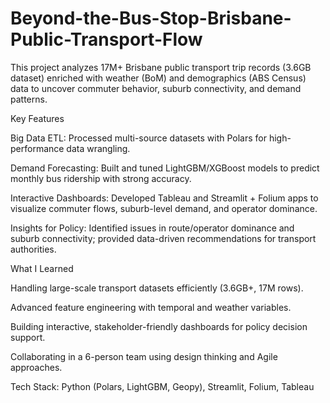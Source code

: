 # Beyond-the-Bus-Stop-Brisbane-Public-Transport-Flow
This project analyzes 17M+ Brisbane public transport trip records (3.6GB dataset) enriched with weather (BoM) and demographics (ABS Census) data to uncover commuter behavior, suburb connectivity, and demand patterns.

Key Features

Big Data ETL: Processed multi-source datasets with Polars for high-performance data wrangling.

Demand Forecasting: Built and tuned LightGBM/XGBoost models to predict monthly bus ridership with strong accuracy.

Interactive Dashboards: Developed Tableau and Streamlit + Folium apps to visualize commuter flows, suburb-level demand, and operator dominance.

Insights for Policy: Identified issues in route/operator dominance and suburb connectivity; provided data-driven recommendations for transport authorities.

What I Learned

Handling large-scale transport datasets efficiently (3.6GB+, 17M rows).

Advanced feature engineering with temporal and weather variables.

Building interactive, stakeholder-friendly dashboards for policy decision support.

Collaborating in a 6-person team using design thinking and Agile approaches.

Tech Stack: Python (Polars, LightGBM, Geopy), Streamlit, Folium, Tableau
